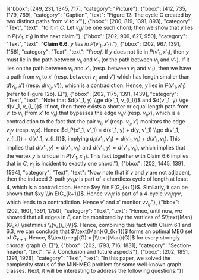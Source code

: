 [{"bbox": [249, 231, 1345, 717], "category": "Picture"}, {"bbox": [412, 735, 1179, 769], "category": "Caption", "text": "Figure 12: The cycle C created by two distinct paths from $v'$ to $x'$"}, {"bbox": [200, 819, 1391, 893], "category": "Text", "text": "to it in $C$. Let $v_{i_l}y$ be one such chord; then we show that $y$ lies in $P(v'_1, x'_1)$ in the next claim."}, {"bbox": [202, 909, 627, 950], "category": "Text", "text": "**Claim 6.6.** *y lies in* $P(v'_1, x'_1)$."}, {"bbox": [202, 967, 1391, 1156], "category": "Text", "text": "*Proof.* If $y$ does not lie in $P(v'_1, x'_1)$, then $y$ must lie in the path between $v_{i_l}$ and $x'_1$ (or the path between $v_{i_l}$ and $v'_1$). If it lies on the path between $v_{i_l}$ and $x'_1$ (resp. between $v_{i_l}$ and $v'_1$), then we have a path from $v_{i_l}$ to $x'$ (resp. between $v_{i_l}$ and $v'$) which has length smaller than $d(v_{i_l}, x')$ (resp. $d(v_{i_l}, v')$), which is a contradiction. Hence, $y$ lies in $P(v'_1, x'_1)$ (refer to Figure 12b). □"}, {"bbox": [202, 1175, 1391, 1439], "category": "Text", "text": "Note that $d(x'_1, y) \\ge d(x'_1, v_{i_l})$ and $d(v'_1, y) \\ge d(v'_1, v_{i_l})$. If not, then there exists a shorter or equal length path from $v'$ to $v_{i_l}$ (from $x'$ to $v_{i_l}$) that bypasses the edge $v_{i_l}v$ (resp. $v_{i_l}x$), which is a contradiction to the fact that the pair $v_{i_l}, v'$ (resp. $v_{i_l}, x'$) monitors the edge $v_{i_l}v$ (resp. $v_{i_l}x$). Hence $d_P(x'_1, v'_1) = d(x'_1, y) + d(y, v'_1) \\ge d(v'_1, v_{i_l}) + d(x'_1, v_{i_l})$, implying $d_P(x'_1, v'_1) = d(v'_1, v_{i_l}) + d(x'_1, v_{i_l})$. This implies that $d(x'_1, y) = d(x'_1, v_{i_l})$ and $d(v'_1, y) = d(v'_1, v_{i_l})$, which implies that the vertex $y$ is unique in $P(v'_1, x'_1)$. This fact together with Claim 6.6 implies that in $C$, $v_{i_l}$ is incident to exactly one chord."}, {"bbox": [202, 1445, 1391, 1594], "category": "Text", "text": "Now note that if $v$ and $y$ are not adjacent, then the induced 2-path $yv_{i_l}v$ is part of a chordless cycle of length at least 4, which is a contradiction. Hence $vy \\in E(G_{k+1})$. Similarly, it can be shown that $xy \\in E(G_{k+1})$. Hence $vv_{i_l}x$ is part of a 4-cycle $vv_{i_l}xyv$, which leads to a contradiction. Hence $v'$ and $x'$ monitor $vv_{i_l}$."}, {"bbox": [202, 1601, 1391, 1750], "category": "Text", "text": "Hence, until now, we showed that all edges in $E_l$ can be monitored by the vertices of $\\text{Man}(G_k) \\setminus \\{v_{i_l}\\}$. Hence, combining this fact with Claim 6.1 and 6.3, we can conclude that $\\text{Man}(G_{k+1})$ forms an optimal MEG set of $G_{k+1}$. Hence, $\\text{meg}(G) = |\\text{Man}(G)|$ for every strongly chordal graph $G$. □"}, {"bbox": [202, 1793, 716, 1831], "category": "Section-header", "text": "# 7. Conclusion and future aspects"}, {"bbox": [202, 1851, 1391, 1926], "category": "Text", "text": "In this paper, we solved the complexity status of the MIN-MEG problem for some well-known graph classes. Next, it will be interesting to address the following questions:"}]